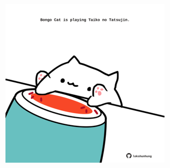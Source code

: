 <!-- built at 12/09/2024, 03:00:52 UTC -->
<p align="center">
  <img width="500" height="500" src="./ReadmeImage.svg">
</p>
